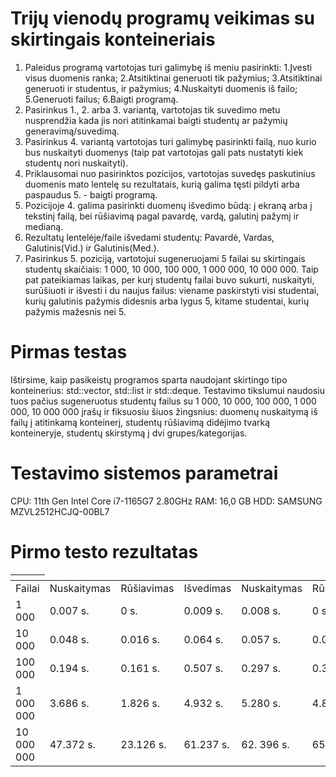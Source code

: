 # Trijų vienodų programų veikimas su skirtingais konteineriais
1. Paleidus programą vartotojas turi galimybę iš meniu pasirinkti: 1.Įvesti visus duomenis ranka; 2.Atsitiktinai generuoti tik pažymius; 3.Atsitiktinai generuoti ir studentus, ir pažymius; 4.Nuskaityti duomenis iš failo; 5.Generuoti failus; 6.Baigti programą.
2. Pasirinkus 1., 2. arba 3. variantą, vartotojas tik suvedimo metu nusprendžia kada jis nori atitinkamai baigti studentų ar pažymių generavimą/suvedimą.
3. Pasirinkus 4. variantą vartotojas turi galimybę pasirinkti failą, nuo kurio bus nuskaityti duomenys (taip pat vartotojas gali pats nustatyti kiek studentų nori nuskaityti).
4. Priklausomai nuo pasirinktos pozicijos, vartotojas suvedęs paskutinius duomenis mato lentelę su rezultatais, kurią galima tęsti pildyti arba paspaudus 5. - baigti programą.
5. Pozicijoje 4. galima pasirinkti duomenų išvedimo būdą: į ekraną arba į tekstinį failą, bei rūšiavimą pagal pavardę, vardą, galutinį pažymį ir medianą.
6. Rezultatų lentelėje/faile išvedami studentų: Pavardė, Vardas, Galutinis(Vid.) ir Galutinis(Med.).
7. Pasirinkus 5. poziciją, vartotojui sugeneruojami 5 failai su skirtingais studentų skaičiais: 1 000, 10 000, 100 000, 1 000 000, 10 000 000. Taip pat pateikiamas laikas, per kurį studentų failai buvo sukurti, nuskaityti, surūšiuoti ir išvesti i du naujus failus: viename paskirstyti visi studentai, kurių galutinis pažymis didesnis arba lygus 5, kitame studentai, kurių pažymis mažesnis nei 5.
# Pirmas testas
Ištirsime, kaip pasikeistų programos sparta naudojant skirtingo tipo konteinerius: std::vector<Pazymiai>, std::list<Pazymiai> ir std::deque<Pazymiai>. Testavimo tikslumui naudosiu tuos pačius sugeneruotus studentų failus su 1 000, 10 000, 100 000, 1 000 000, 10 000 000 įrašų ir fiksuosiu šiuos žingsnius: duomenų nuskaitymą iš failų į atitinkamą konteinerį, studentų rūšiavimą didėjimo tvarką konteineryje, studentų skirstymą  į dvi grupes/kategorijas.
# Testavimo sistemos parametrai
CPU: 11th Gen Intel Core i7-1165G7 2.80GHz
RAM: 16,0 GB
HDD: SAMSUNG MZVL2512HCJQ-00BL7
# Pirmo testo rezultatas
|  <td colspan="3"> <vector> </td> <td colspan="3"> <deque> </td> <td colspan="3"> <list> </td> ||||||||||
|----|------|---------|---------|----------|------------|----------|---------|-----|-----|
|Failai| Nuskaitymas | Rūšiavimas | Išvedimas |  Nuskaitymas | Rūšiavimas | Išvedimas |  Nuskaitymas | Rūšiavimas | Išvedimas | 
| 1 000 | 0.007 s.| 0 s.| 0.009 s. | 0.008 s.| 0 s. | 0.008 s. | 0.016 s. | 0 s.| 0.019 s.|
| 10 000| 0.048 s. | 0.016 s.| 0.064 s.| 0.057 s.| 0.032 s.| 0.064 s.| 0.132 s.| 0.013 s.| 0.09 s.|
| 100 000|0.194 s.| 0.161 s.| 0.507 s.| 0.297 s.| 0.352 s.| 0.612 s.| 0.557 s.| 0.081 s.| 0.697 s.|
| 1 000 000| 3.686 s.| 1.826 s. | 4.932 s.| 5.280 s.| 4.809 s.| 6.144 s.|11.613 s.| 1.398 s.| 8.976 s.|
| 10 000 000| 47.372 s.| 23.126 s.| 61.237 s.| 62. 396 s. |65.301 s.| 119.168 s.| 127.846 s.| 23.214 s.| 105.681 s.|
